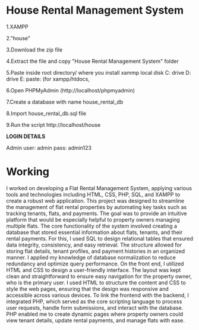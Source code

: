 # House Rental Management System

1.XAMPP

2."house"

3.Download the zip file

4.Extract the file and copy "House Rental Management System" folder

5.Paste inside root directory/ where you install xammp local disk C: drive D: drive E: paste: (for xampp/htdocs, 

6.Open PHPMyAdmin (http://localhost/phpmyadmin)

7.Create a database with name house_rental_db

8.Import house_rental_db.sql file

9.Run the script http://localhost/house

**LOGIN DETAILS** 

Admin
user: admin
pass: admin123

# Working
I worked on developing a Flat Rental Management System, applying various tools and technologies including HTML, CSS, PHP, SQL, and XAMPP to create a robust web application. This project was designed to streamline the management of flat rental properties by automating key tasks such as tracking tenants, flats, and payments. The goal was to provide an intuitive platform that would be especially helpful to property owners managing multiple flats. The core functionality of the system involved creating a database that stored essential information about flats, tenants, and their rental payments. For this, I used SQL to design relational tables that ensured data integrity, consistency, and easy retrieval. The structure allowed for storing flat details, tenant profiles, and payment histories in an organized manner. I applied my knowledge of database normalization to reduce redundancy and optimize query performance. On the front end, I utilized HTML and CSS to design a user-friendly interface. The layout was kept clean and straightforward to ensure easy navigation for the property owner, who is the primary user. I used HTML to structure the content and CSS to style the web pages, ensuring that the design was responsive and accessible across various devices. To link the frontend with the backend, I integrated PHP, which served as the core scripting language to process user requests, handle form submissions, and interact with the database. PHP enabled me to create dynamic pages where property owners could view tenant details, update rental payments, and manage flats with ease.
